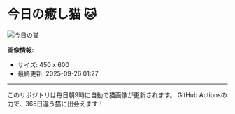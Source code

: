 # 今日の癒し猫 🐱

![今日の猫](https://cdn2.thecatapi.com/images/dtj.jpg)

**画像情報:**
- サイズ: 450 x 600
- 最終更新: 2025-09-26 01:27

---

このリポジトリは毎日朝9時に自動で猫画像が更新されます。
GitHub Actionsの力で、365日違う猫に出会えます！
